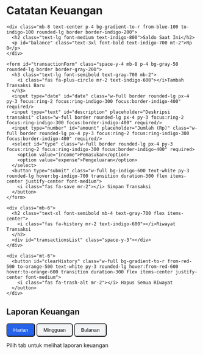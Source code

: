 <!DOCTYPE html>
<html lang="id">
<head>
  <meta charset="UTF-8" />
  <meta name="viewport" content="width=device-width, initial-scale=1.0"/>
  <title>Catatan Keuangan</title>
  <link href="https://cdn.jsdelivr.net/npm/tailwindcss@2.2.19/dist/tailwind.min.css" rel="stylesheet"/>
  <link rel="stylesheet" href="https://cdnjs.cloudflare.com/ajax/libs/font-awesome/6.4.0/css/all.min.css"/>
  <style>
    /* Styles bisa disalin dari kode awalmu */
    .tab-btn { padding: .5rem 1rem; border-radius: .375rem; background: #f3f4f6; transition: .3s; }
    .active-tab { background: #2563eb; color: white; }
    .transaction-item { transition: transform .2s; }
    .transaction-item:hover { transform: translateX(5px); }
    .notification { position: fixed; top: 20px; right: 20px; padding: 15px 20px; border-radius: 8px; color: white; opacity: 0; transform: translateY(-20px); transition: .3s; z-index: 1000; box-shadow: 0 4px 12px rgba(0,0,0,0.15); }
    .notification.show { opacity:1; transform: translateY(0); }
    .notification.success { background-color: #10B981; }
    .notification.error { background-color: #EF4444; }
  </style>
</head>
<body class="bg-gradient-to-br from-blue-50 to-indigo-100 min-h-screen flex flex-col items-center py-8 px-4">

  <div id="notification" class="notification"></div>

  <div class="bg-white w-full max-w-2xl rounded-xl shadow-lg p-6 mb-8">
    <h1 class="text-3xl font-bold mb-6 text-center text-indigo-700">
      <i class="fas fa-bookkeeping mr-2"></i>Catatan Keuangan
    </h1>

    <div class="mb-8 text-center p-4 bg-gradient-to-r from-blue-100 to-indigo-100 rounded-lg border border-indigo-200">
      <h2 class="text-lg font-medium text-indigo-800">Saldo Saat Ini</h2>
      <p id="balance" class="text-3xl font-bold text-indigo-700 mt-2">Rp 0</p>
    </div>

    <form id="transactionForm" class="space-y-4 mb-8 p-4 bg-gray-50 rounded-lg border border-gray-200">
      <h3 class="text-lg font-semibold text-gray-700 mb-2">
        <i class="fas fa-plus-circle mr-2 text-indigo-600"></i>Tambah Transaksi Baru
      </h3>
      <input type="date" id="date" class="w-full border rounded-lg px-4 py-3 focus:ring-2 focus:ring-indigo-300 focus:border-indigo-400" required/>
      <input type="text" id="description" placeholder="Deskripsi transaksi" class="w-full border rounded-lg px-4 py-3 focus:ring-2 focus:ring-indigo-300 focus:border-indigo-400" required/>
      <input type="number" id="amount" placeholder="Jumlah (Rp)" class="w-full border rounded-lg px-4 py-3 focus:ring-2 focus:ring-indigo-300 focus:border-indigo-400" required/>
      <select id="type" class="w-full border rounded-lg px-4 py-3 focus:ring-2 focus:ring-indigo-300 focus:border-indigo-400" required>
        <option value="income">Pemasukan</option>
        <option value="expense">Pengeluaran</option>
      </select>
      <button type="submit" class="w-full bg-indigo-600 text-white py-3 rounded-lg hover:bg-indigo-700 transition duration-300 flex items-center justify-center font-medium">
        <i class="fas fa-save mr-2"></i> Simpan Transaksi
      </button>
    </form>

    <div class="mb-6">
      <h2 class="text-xl font-semibold mb-4 text-gray-700 flex items-center">
        <i class="fas fa-history mr-2 text-indigo-600"></i>Riwayat Transaksi
      </h2>
      <div id="transactionsList" class="space-y-3"></div>
    </div>

    <div class="mt-6">
      <button id="clearHistory" class="w-full bg-gradient-to-r from-red-500 to-orange-500 text-white py-3 rounded-lg hover:from-red-600 hover:to-orange-600 transition duration-300 flex items-center justify-center font-medium">
        <i class="fas fa-trash-alt mr-2"></i> Hapus Semua Riwayat
      </button>
    </div>
  </div>

  <div class="bg-white w-full max-w-4xl rounded-xl shadow-lg p-6">
    <h2 class="text-xl font-semibold mb-6 text-center text-gray-700">
      <i class="fas fa-chart-line mr-2 text-indigo-600"></i>Laporan Keuangan
    </h2>
    <div class="flex justify-center space-x-4 mb-6">
      <button id="dailyTab" class="tab-btn active-tab"><i class="fas fa-calendar-day mr-2"></i>Harian</button>
      <button id="weeklyTab" class="tab-btn"><i class="fas fa-calendar-week mr-2"></i>Mingguan</button>
      <button id="monthlyTab" class="tab-btn"><i class="fas fa-calendar-alt mr-2"></i>Bulanan</button>
    </div>
    <div id="reportContent" class="text-center text-gray-500 p-4 bg-gray-50 rounded-lg">
      <i class="fas fa-info-circle text-2xl mb-2 text-indigo-400"></i>
      <p>Pilih tab untuk melihat laporan keuangan</p>
    </div>
  </div>

  <script>
    document.addEventListener('DOMContentLoaded', () => {
      const scriptURL = "https://script.google.com/macros/s/AKfycbzdAlFyOsIFIdlp3apRRx_bqvj0XYu-ZkwYBOblaKr-QtRG2nHBFFV6sxlw4Vq0nwpf4g/exec";
      const form = document.getElementById('transactionForm');
      const transactionsList = document.getElementById('transactionsList');
      const dailyTab = document.getElementById('dailyTab');
      const weeklyTab = document.getElementById('weeklyTab');
      const monthlyTab = document.getElementById('monthlyTab');
      const reportContent = document.getElementById('reportContent');
      const clearBtn = document.getElementById('clearHistory');
      const balanceEl = document.getElementById('balance');
      const notification = document.getElementById('notification');

      let transactions = [];

      function showNotification(message, type = 'success') {
        notification.textContent = message;
        notification.className = `notification ${type} show`;
        setTimeout(() => notification.classList.remove('show'), 3000);
      }

      async function loadTransactions() {
        const res = await fetch(scriptURL);
        transactions = await res.json();
        renderTransactions();
        if (dailyTab.classList.contains('active-tab')) renderReport('daily');
        else if (weeklyTab.classList.contains('active-tab')) renderReport('weekly');
        else renderReport('monthly');
      }

      async function saveTransaction(t) {
        await fetch(scriptURL, { method: 'POST', body: JSON.stringify(t) });
        loadTransactions();
      }

      async function clearTransactions() {
        await fetch(scriptURL, { method: 'POST', body: JSON.stringify({ action: 'clear' }) });
        loadTransactions();
      }

      function updateBalance() {
        let income = 0, expense = 0;
        transactions.forEach(t => {
          if (t.type === 'income') income += Number(t.amount);
          else expense += Number(t.amount);
        });
        const bal = income - expense;
        balanceEl.textContent = `Rp ${bal.toLocaleString('id-ID')}`;
        balanceEl.className = bal >= 0 ? 'text-3xl font-bold mt-2 text-green-600' : 'text-3xl font-bold mt-2 text-red-600';
      }

      function renderTransactions() {
        transactionsList.innerHTML = transactions.length
          ? ''
          : '<p class="text-gray-500 text-center py-4"><i class="fas fa-receipt mr-2"></i>Tidak ada transaksi</p>';
        [...transactions].sort((a,b) => new Date(b.date) - new Date(a.date)).forEach(t => {
          const item = document.createElement('div');
          item.className = `transaction-item flex justify-between items-center p-4 border rounded-lg ${t.type === 'income' ? 'bg-green-50 border-green-200' : 'bg-red-50 border-red-200'}`;
          item.innerHTML = `
            <div class="flex items-center">
              <div class="mr-3 text-xl ${t.type==='income'?'text-green-500':'text-red-500'}">
                <i class="fas ${t.type==='income'?'fa-arrow-circle-down':'fa-arrow-circle-up'}"></i>
              </div>
              <div>
                <div class="font-medium text-gray-800">${t.description}</div>
                <div class="text-sm text-gray-500">${new Date(t.date).toLocaleDateString('id-ID', {weekday:'short', year:'numeric', month:'short', day:'numeric'})}</div>
              </div>
            </div>
            <div class="text-right">
              <div class="font-semibold ${t.type==='income'?'text-green-600':'text-red-600'}">${t.type==='income'?'+':'-'} Rp ${Number(t.amount).toLocaleString('id-ID')}</div>
              <div class="text-xs ${t.type==='income'?'text-green-500':'text-red-500'}">${t.type==='income'?'Pemasukan':'Pengeluaran'}</div>
            </div>`;
          transactionsList.appendChild(item);
        });
        updateBalance();
      }

      function renderReport(type) {
        const groups = {};
        transactions.forEach(t => {
          const date = new Date(t.date);
          let key;
          if (type === 'daily') key = date.toLocaleDateString('id-ID',{weekday:'long', year:'numeric', month:'long', day:'numeric'});
          else if (type === 'weekly') {
            const weekStart = new Date(date);
            weekStart.setDate(date.getDate() - date.getDay());
            key = `Minggu ${weekStart.toLocaleDateString('id-ID',{day:'numeric',month:'short'})}`;
          } else key = date.toLocaleDateString('id-ID',{year:'numeric',month:'long'});
          groups[key] = groups[key] || {income:0, expense:0};
          groups[key][t.type] += Number(t.amount);
        });

        if (!Object.keys(groups).length) {
          reportContent.innerHTML = `<div class="py-6"><i class="fas fa-file-invoice-dollar text-3xl mb-3 text-indigo-400"></i><p class="text-gray-500">Tidak ada data laporan</p></div>`;
          return;
        }

        let html = '<div class="grid md:grid-cols-2 lg:grid-cols-3 gap-4">';
        Object.keys(groups).sort().reverse().forEach(key => {
          const bal = groups[key].income - groups[key].expense;
          html += `<div class="bg-white p-5 rounded-xl border border-gray-200 shadow-sm">
              <h3 class="font-semibold text-lg mb-3 text-gray-700">${key}</h3>
              <div class="space-y-2">
                <p class="text-green-600 justify-between flex"><span><i class="fas fa-arrow-down mr-2"></i>Pemasukan:</span><span>Rp ${groups[key].income.toLocaleString('id-ID')}</span></p>
                <p class="text-red-600 justify-between flex"><span><i class="fas fa-arrow-up mr-2"></i>Pengeluaran:</span><span>Rp ${groups[key].expense.toLocaleString('id-ID')}</span></p>
                <p class="font-semibold pt-3 border-t flex justify-between"><span><i class="fas fa-balance-scale mr-2"></i>Saldo:</span><span class="${bal>=0?'text-green-600':'text-red-600'}">Rp ${bal.toLocaleString('id-ID')}</span></p>
              </div>
            </div>`;
        });
        html += '</div>';
        reportContent.innerHTML = html;
      }

      form.addEventListener('submit', (e) => {
        e.preventDefault();
        const date = document.getElementById('date').value;
        const description = document.getElementById('description').value;
        const amount = document.getElementById('amount').value;
        const type = document.getElementById('type').value;
        if (!date || !description || !amount || amount <= 0) { showNotification('Isi semua field dengan benar!', 'error'); return; }
        saveTransaction({date, description, amount, type});
        form.reset();
        document.getElementById('date').valueAsDate = new Date();
        showNotification('Transaksi berhasil disimpan!');
      });

      clearBtn.addEventListener('click', () => {
        const pw = prompt('Masukkan sandi untuk menghapus riwayat:');
        if (pw === 'Nmax122333') { clearTransactions(); showNotification('Riwayat transaksi berhasil dihapus!'); }
        else showNotification('Sandi salah!', 'error');
      });

      document.getElementById('date').valueAsDate = new Date();
      loadTransactions();

      function switchTab(tab, type) {
        [dailyTab, weeklyTab, monthlyTab].forEach(t => t.classList.remove('active-tab'));
        tab.classList.add('active-tab'); renderReport(type);
      }
      dailyTab.addEventListener('click', () => switchTab(dailyTab,'daily'));
      weeklyTab.addEventListener('click', () => switchTab(weeklyTab,'weekly'));
      monthlyTab.addEventListener('click', () => switchTab(monthlyTab,'monthly'));
    });
  </script>
</body>
</html>
